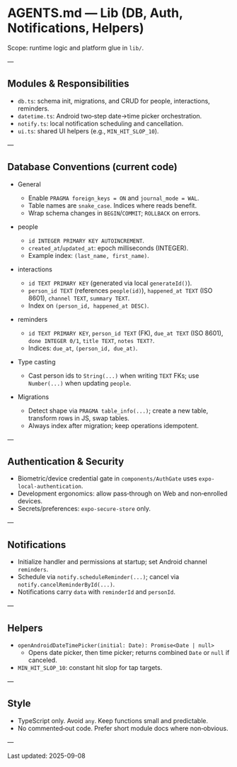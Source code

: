 # AGENTS.md — Lib (DB, Auth, Notifications, Helpers)

Scope: runtime logic and platform glue in `lib/`.

—

## Modules & Responsibilities

- `db.ts`: schema init, migrations, and CRUD for people, interactions, reminders.
- `datetime.ts`: Android two‑step date→time picker orchestration.
- `notify.ts`: local notification scheduling and cancellation.
- `ui.ts`: shared UI helpers (e.g., `MIN_HIT_SLOP_10`).

—

## Database Conventions (current code)

- General
  - Enable `PRAGMA foreign_keys = ON` and `journal_mode = WAL`.
  - Table names are `snake_case`. Indices where reads benefit.
  - Wrap schema changes in `BEGIN`/`COMMIT`; `ROLLBACK` on errors.

- people
  - `id INTEGER PRIMARY KEY AUTOINCREMENT`.
  - `created_at`/`updated_at`: epoch milliseconds (INTEGER).
  - Example index: `(last_name, first_name)`.

- interactions
  - `id TEXT PRIMARY KEY` (generated via local `generateId()`).
  - `person_id TEXT` (references `people(id)`), `happened_at TEXT` (ISO 8601), `channel TEXT`, `summary TEXT`.
  - Index on `(person_id, happened_at DESC)`.

- reminders
  - `id TEXT PRIMARY KEY`, `person_id TEXT` (FK), `due_at TEXT` (ISO 8601), `done INTEGER 0/1`, `title TEXT`, `notes TEXT?`.
  - Indices: `due_at`, `(person_id, due_at)`.

- Type casting
  - Cast person ids to `String(...)` when writing `TEXT` FKs; use `Number(...)` when updating `people`.

- Migrations
  - Detect shape via `PRAGMA table_info(...)`; create a new table, transform rows in JS, swap tables.
  - Always index after migration; keep operations idempotent.

—

## Authentication & Security

- Biometric/device credential gate in `components/AuthGate` uses `expo-local-authentication`.
- Development ergonomics: allow pass‑through on Web and non‑enrolled devices.
- Secrets/preferences: `expo-secure-store` only.

—

## Notifications

- Initialize handler and permissions at startup; set Android channel `reminders`.
- Schedule via `notify.scheduleReminder(...)`; cancel via `notify.cancelReminderById(...)`.
- Notifications carry `data` with `reminderId` and `personId`.

—

## Helpers

- `openAndroidDateTimePicker(initial: Date): Promise<Date | null>`
  - Opens date picker, then time picker; returns combined `Date` or `null` if canceled.
- `MIN_HIT_SLOP_10`: constant hit slop for tap targets.

—

## Style

- TypeScript only. Avoid `any`. Keep functions small and predictable.
- No commented‑out code. Prefer short module docs where non‑obvious.

—

Last updated: 2025-09-08

